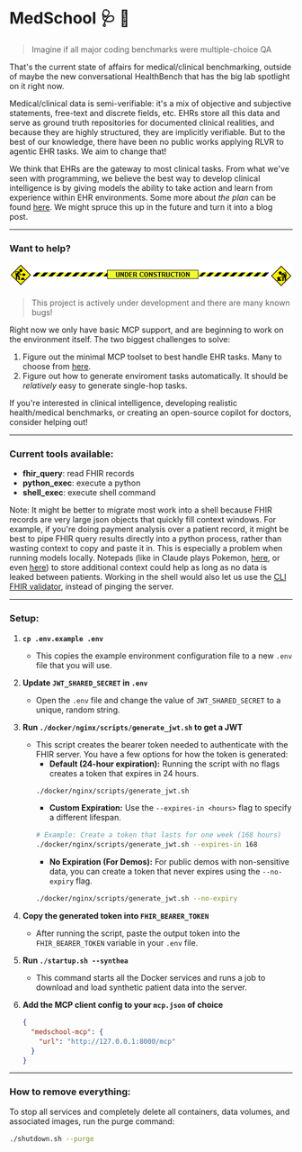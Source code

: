 # MedSchool 🩺 🤗 

> Imagine if all major coding benchmarks were multiple-choice QA

That's the current state of affairs for medical/clinical benchmarking, outside of maybe the new conversational HealthBench that has the big lab spotlight on it right now.

Medical/clinical data is semi-verifiable: it's a mix of objective and subjective statements, free-text and discrete fields, etc. EHRs store all this data and serve as ground truth repositories for documented clinical realities, and because they are highly structured, they are implicitly verifiable. But to the best of our knowledge, there have been no public works applying RLVR to agentic EHR tasks. We aim to change that!

We think that EHRs are the gateway to most clinical tasks. From what we've seen with programming, we believe the best way to develop clinical intelligence is by giving models the ability to take action and learn from experience within EHR environments. Some more about *the plan* can be found [here](https://x.com/mkieffer1107/status/1958644405411225788). We might spruce this up in the future and turn it into a blog post.

---
### Want to help?

![Under construction](assets/under_construction.gif)

> This project is actively under development and there are many known bugs!


Right now we only have basic MCP support, and are beginning to work on the environment itself. The two biggest challenges to solve:

1) Figure out the minimal MCP toolset to best handle EHR tasks. Many to choose from [here](https://zitniklab.hms.harvard.edu/TxAgent/).
2) Figure out how to generate enviroment tasks automatically. It should be *relatively* easy to generate single-hop tasks.

If you're interested in clinical intelligence, developing realistic health/medical benchmarks, or creating an open-source copilot for doctors, consider helping out!

---

### Current tools available:

- **fhir_query**: read FHIR records
- **python_exec**: execute a python
- **shell_exec**: execute shell command

Note: It might be better to migrate most work into a shell because FHIR records are very large json objects that quickly fill context windows. For example, if you're doing payment analysis over a patient record, it might be best to pipe FHIR query results directly into a python process, rather than wasting context to copy and paste it in. This is especially a problem when running models locally. Notepads (like in Claude plays Pokemon, [here](https://x.com/omarsar0/status/1961073840706203804), or even [here](https://x.com/EyubogluSabri/status/1932106746446905552)) to store additional context could help as long as no data is leaked between patients. Working in the shell would also let us use the [CLI FHIR validator](https://github.com/hapifhir/org.hl7.fhir.validator-wrapper), instead of pinging the server.

---

### Setup:

1.  **`cp .env.example .env`**
    *   This copies the example environment configuration file to a new `.env` file that you will use.

2.  **Update `JWT_SHARED_SECRET` in `.env`**
    *   Open the `.env` file and change the value of `JWT_SHARED_SECRET` to a unique, random string.

3.  **Run `./docker/nginx/scripts/generate_jwt.sh` to get a JWT**
    *   This script creates the bearer token needed to authenticate with the FHIR server. You have a few options for how the token is generated:
        *   **Default (24-hour expiration):** Running the script with no flags creates a token that expires in 24 hours.
          ```sh
          ./docker/nginx/scripts/generate_jwt.sh
          ```
        *   **Custom Expiration:** Use the `--expires-in <hours>` flag to specify a different lifespan.
          ```sh
          # Example: Create a token that lasts for one week (168 hours)
          ./docker/nginx/scripts/generate_jwt.sh --expires-in 168
          ```
        *   **No Expiration (For Demos):** For public demos with non-sensitive data, you can create a token that never expires using the `--no-expiry` flag.
          ```sh
          ./docker/nginx/scripts/generate_jwt.sh --no-expiry
          ```

4.  **Copy the generated token into `FHIR_BEARER_TOKEN`**
    *   After running the script, paste the output token into the `FHIR_BEARER_TOKEN` variable in your `.env` file.

5.  **Run `./startup.sh --synthea`**
    *   This command starts all the Docker services and runs a job to download and load synthetic patient data into the server.

6. **Add the MCP client config to your `mcp.json` of choice**
    ```json
    {
      "medschool-mcp": {
        "url": "http://127.0.0.1:8000/mcp"
      }
    }
    ```

---

### How to remove everything:

To stop all services and completely delete all containers, data volumes, and associated images, run the purge command:
```sh
./shutdown.sh --purge
```

